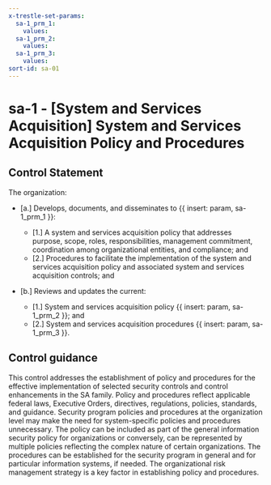 ```yaml
---
x-trestle-set-params:
  sa-1_prm_1:
    values:
  sa-1_prm_2:
    values:
  sa-1_prm_3:
    values:
sort-id: sa-01
---
```


# sa-1 - \[System and Services Acquisition\] System and Services Acquisition Policy and Procedures

## Control Statement

The organization:

- \[a.\] Develops, documents, and disseminates to {{ insert: param, sa-1_prm_1 }}:

  - \[1.\] A system and services acquisition policy that addresses purpose, scope, roles, responsibilities, management commitment, coordination among organizational entities, and compliance; and
  - \[2.\] Procedures to facilitate the implementation of the system and services acquisition policy and associated system and services acquisition controls; and

- \[b.\] Reviews and updates the current:

  - \[1.\] System and services acquisition policy {{ insert: param, sa-1_prm_2 }}; and
  - \[2.\] System and services acquisition procedures {{ insert: param, sa-1_prm_3 }}.

## Control guidance

This control addresses the establishment of policy and procedures for the effective implementation of selected security controls and control enhancements in the SA family. Policy and procedures reflect applicable federal laws, Executive Orders, directives, regulations, policies, standards, and guidance. Security program policies and procedures at the organization level may make the need for system-specific policies and procedures unnecessary. The policy can be included as part of the general information security policy for organizations or conversely, can be represented by multiple policies reflecting the complex nature of certain organizations. The procedures can be established for the security program in general and for particular information systems, if needed. The organizational risk management strategy is a key factor in establishing policy and procedures.
